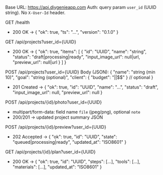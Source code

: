 Base URL: https://api.diygenieapp.com
Auth: query param `user_id` (UUID string). No `X-User-Id` header.

GET /health
- 200 OK → { "ok": true, "ts": "...", "version": "0.1.0" }

GET /api/projects?user_id={UUID}
- 200 OK → { "ok": true, "items": [ { "id": "UUID", "name": "string", "status": "draft|processing|ready", "input_image_url": null|url, "preview_url": null|url } ] }

POST /api/projects?user_id={UUID}
Body (JSON):
{
  "name": "string (min 10)",
  "goal": "string (optional)",
  "client": { "budget": "$|$$|$$$" }   // optional
}
- 201 Created → { "ok": true, "id": "UUID", "name": "...", "status": "draft", "input_image_url": null, "preview_url": null }

POST /api/projects/{id}/photo?user_id={UUID}
- multipart/form-data: field name `file` (jpeg/png), optional `note`
- 200/201 → updated project summary JSON

POST /api/projects/{id}/preview?user_id={UUID}
- 202 Accepted → { "ok": true, "id": "UUID", "state": "queued|processing|ready", "updated_at": "ISO8601" }

GET /api/projects/{id}/plan?user_id={UUID}
- 200 OK → { "ok": true, "id": "UUID", "steps": [...], "tools": [...], "materials": [...], "updated_at": "ISO8601" }
